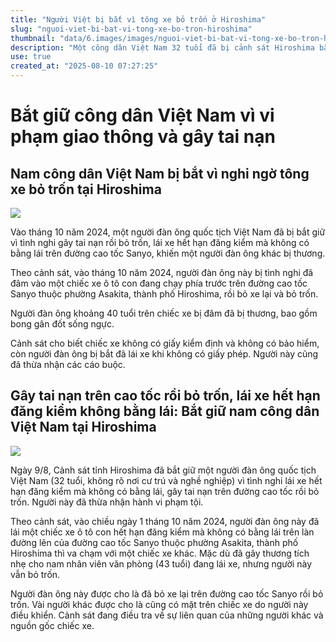 ```yaml
---
title: "Người Việt bị bắt vì tông xe bỏ trốn ở Hiroshima"
slug: "nguoi-viet-bi-bat-vi-tong-xe-bo-tron-hiroshima"
thumbnail: "data/6.images/images/nguoi-viet-bi-bat-vi-tong-xe-bo-tron-hiroshima.webp"
description: "Một công dân Việt Nam 32 tuổi đã bị cảnh sát Hiroshima bắt giữ vì nghi ngờ gây tai nạn trên đường cao tốc Sanyo, sau đó bỏ trốn và điều khiển xe hết hạn đăng kiểm, không có giấy phép lái xe."
use: true
created_at: "2025-08-10 07:27:25"
---
```


# Bắt giữ công dân Việt Nam vì vi phạm giao thông và gây tai nạn

## Nam công dân Việt Nam bị bắt vì nghi ngờ tông xe bỏ trốn tại Hiroshima

![](/images/20250809-00000003-hometvv-000-1-view.webp)

Vào tháng 10 năm 2024, một người đàn ông quốc tịch Việt Nam đã bị bắt giữ vì tình nghi gây tai nạn rồi bỏ trốn, lái xe hết hạn đăng kiểm mà không có bằng lái trên đường cao tốc Sanyo, khiến một người đàn ông khác bị thương.

Theo cảnh sát, vào tháng 10 năm 2024, người đàn ông này bị tình nghi đã đâm vào một chiếc xe ô tô con đang chạy phía trước trên đường cao tốc Sanyo thuộc phường Asakita, thành phố Hiroshima, rồi bỏ xe lại và bỏ trốn.

Người đàn ông khoảng 40 tuổi trên chiếc xe bị đâm đã bị thương, bao gồm bong gân đốt sống ngực.

Cảnh sát cho biết chiếc xe không có giấy kiểm định và không có bảo hiểm, còn người đàn ông bị bắt đã lái xe khi không có giấy phép. Người này cũng đã thừa nhận các cáo buộc.

## Gây tai nạn trên cao tốc rồi bỏ trốn, lái xe hết hạn đăng kiểm không bằng lái: Bắt giữ nam công dân Việt Nam tại Hiroshima

![](/images/20250809-22100962-rccv-000-1-view.webp)

Ngày 9/8, Cảnh sát tỉnh Hiroshima đã bắt giữ một người đàn ông quốc tịch Việt Nam (32 tuổi, không rõ nơi cư trú và nghề nghiệp) vì tình nghi lái xe hết hạn đăng kiểm mà không có bằng lái, gây tai nạn trên đường cao tốc rồi bỏ trốn. Người này đã thừa nhận hành vi phạm tội.

Theo cảnh sát, vào chiều ngày 1 tháng 10 năm 2024, người đàn ông này đã lái một chiếc xe ô tô con hết hạn đăng kiểm mà không có bằng lái trên làn đường lên của đường cao tốc Sanyo thuộc phường Asakita, thành phố Hiroshima thì va chạm với một chiếc xe khác. Mặc dù đã gây thương tích nhẹ cho nam nhân viên văn phòng (43 tuổi) đang lái xe, nhưng người này vẫn bỏ trốn.

Người đàn ông này được cho là đã bỏ xe lại trên đường cao tốc Sanyo rồi bỏ trốn. Vài người khác được cho là cũng có mặt trên chiếc xe do người này điều khiển. Cảnh sát đang điều tra về sự liên quan của những người khác và nguồn gốc chiếc xe.